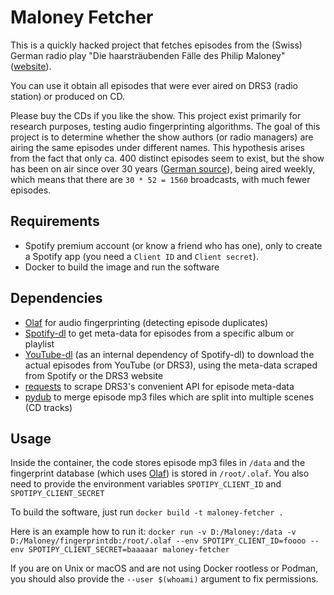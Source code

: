 # Maloney Fetcher

This is a quickly hacked project that fetches episodes from the (Swiss) German radio play 
"Die haarsträubenden Fälle des Philip Maloney" ([website](https://www.srf.ch/audio/maloney)).

You can use it obtain all episodes that were ever aired on DRS3 (radio station) or produced on CD.

Please buy the CDs if you like the show. This project exist primarily for research purposes, testing audio fingerprinting algorithms.
The goal of this project is to determine whether the show authors (or radio managers) are airing the same episodes
under different names. This hypothesis arises from the fact that only ca. 400 distinct episodes seem to exist, but the
show has been on air since over 30 years ([German source](https://www.tagblatt.ch/kultur/unsterbliche-sache-maloney-ld.1114780)),
being aired weekly, which means that there are `30 * 52 = 1560` broadcasts, with much fewer episodes.

## Requirements

- Spotify premium account (or know a friend who has one), only to create a Spotify app (you need a `Client ID` and `Client secret`).
- Docker to build the image and run the software

## Dependencies
- [Olaf](https://github.com/JorenSix/Olaf) for audio fingerprinting (detecting episode duplicates)
- [Spotify-dl](https://github.com/SathyaBhat/spotify-dl) to get meta-data for episodes from a specific album or playlist
- [YouTube-dl](https://github.com/ytdl-org/youtube-dl) (as an internal dependency of Spotify-dl) to download the actual episodes from YouTube (or DRS3), using the meta-data scraped from Spotify or the DRS3 website
- [requests](https://github.com/psf/requests/) to scrape DRS3's convenient API for episode meta-data
- [pydub](https://github.com/jiaaro/pydub) to merge episode mp3 files which are split into multiple scenes (CD tracks)


## Usage

Inside the container, the code stores episode mp3 files in `/data` and the fingerprint database (which uses [Olaf](https://github.com/JorenSix/Olaf))
is stored in `/root/.olaf`. You also need to provide the environment variables `SPOTIPY_CLIENT_ID` and `SPOTIPY_CLIENT_SECRET`

To build the software, just run `docker build -t maloney-fetcher .`

Here is an example how to run it:
`docker run -v D:/Maloney:/data -v D:/Maloney/fingerprintdb:/root/.olaf --env SPOTIPY_CLIENT_ID=foooo --env SPOTIPY_CLIENT_SECRET=baaaaar maloney-fetcher`

If you are on Unix or macOS and are not using Docker rootless or Podman, you should also provide the `--user $(whoami)` argument to fix permissions.